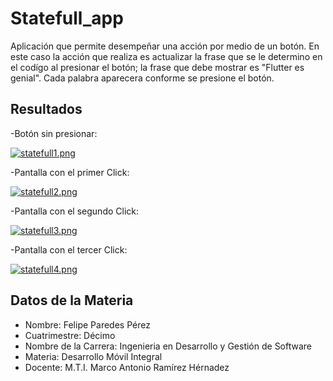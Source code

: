 # Statefull_app

Aplicación que permite desempeñar una acción por medio de un botón. En este caso la acción que realiza es actualizar la frase que se le determino en el codígo al presionar el botón; la frase que debe mostrar es "Flutter es genial". Cada palabra aparecera conforme se presione el botón.

## Resultados

-Botón sin presionar:

[![statefull1.png](https://i.postimg.cc/3Rck2Zzp/statefull1.png)](https://postimg.cc/342rT28J)

-Pantalla con el primer Click:

[![statefull2.png](https://i.postimg.cc/fT6g8nYq/statefull2.png)](https://postimg.cc/PPQ4q731)

-Pantalla con el segundo Click:

[![statefull3.png](https://i.postimg.cc/vZsCQwDg/statefull3.png)](https://postimg.cc/gnggD5Vm)

-Pantalla con el tercer Click:

[![statefull4.png](https://i.postimg.cc/0yPXTGH7/statefull4.png)](https://postimg.cc/3dfZpGhw)

## Datos de la Materia 
- Nombre: Felipe Paredes Pérez
- Cuatrimestre: Décimo
- Nombre de la Carrera: Ingenieria en Desarrollo y Gestión de Software
- Materia: Desarrollo Móvil Integral
- Docente: M.T.I. Marco Antonio Ramírez Hérnadez

